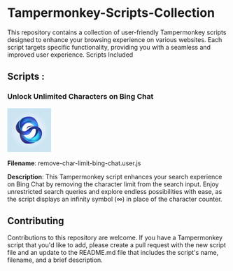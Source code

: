 # Tampermonkey-Scripts-Collection

This repository contains a collection of user-friendly Tampermonkey scripts designed to enhance your browsing experience on various websites. Each script targets specific functionality, providing you with a seamless and improved user experience.
Scripts Included

## Scripts :

### Unlock Unlimited Characters on Bing Chat

<img src="remove-char-limit-bing-chat.user.png" alt="Unlock Unlimited Characters on Bing Chat" width="100"/>

**Filename**: remove-char-limit-bing-chat.user.js

**Description**: This Tampermonkey script enhances your search experience on Bing Chat by removing the character limit from the search input.
Enjoy unrestricted search queries and explore endless possibilities with ease, as the script displays an infinity symbol (∞) in place of the character counter.

## Contributing

Contributions to this repository are welcome. If you have a Tampermonkey script that you'd like to add, please create a pull request with the new script file and an update to the README.md file that includes the script's name, filename, and a brief description.